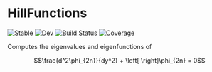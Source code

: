 # HillFunctions

[![Stable](https://img.shields.io/badge/docs-stable-blue.svg)](https://Mikejmnez.github.io/HillFunctions.jl/stable/)
[![Dev](https://img.shields.io/badge/docs-dev-blue.svg)](https://Mikejmnez.github.io/HillFunctions.jl/dev/)
[![Build Status](https://github.com/Mikejmnez/HillFunctions.jl/actions/workflows/CI.yml/badge.svg?branch=main)](https://github.com/Mikejmnez/HillFunctions.jl/actions/workflows/CI.yml?query=branch%3Amain)
[![Coverage](https://codecov.io/gh/Mikejmnez/HillFunctions.jl/branch/main/graph/badge.svg)](https://codecov.io/gh/Mikejmnez/HillFunctions.jl)


Computes the eigenvalues and eigenfunctions of  

```math
\frac{d^2\phi_{2n}}{dy^2} + \left[ \right]\phi_{2n} = 0
```


